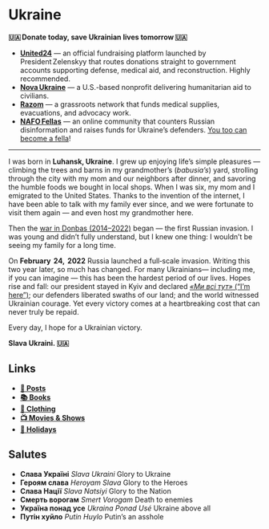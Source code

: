 # Ukraine

**🇺🇦 Donate today, save Ukrainian lives tomorrow 🇺🇦**

* **[United24](https://u24.gov.ua)** — an official fundraising platform launched by President Zelenskyy that routes donations straight to government accounts supporting defense, medical aid, and reconstruction. Highly recommended.
* **[Nova Ukraine](http://novaukraine.org)** — a U.S.-based nonprofit delivering humanitarian aid to civilians.
* **[Razom](https://www.razomforukraine.org)** — a grassroots network that funds medical supplies, evacuations, and advocacy work.
* **[NAFO Fellas](https://nafo-ofan.org/)** — an online community that counters Russian disinformation and raises funds for Ukraine’s defenders. [You too can become a fella](https://nafo-ofan.org/pages/how-to-become-a-fella)!

---

I was born in **Luhansk, Ukraine**. I grew up enjoying life’s simple pleasures — climbing the trees and barns in my grandmother’s (*babusia’s*) yard, strolling through the city with my mom and our neighbors after dinner, and savoring the humble foods we bought in local shops. When I was six, my mom and I emigrated to the United States. Thanks to the invention of the internet, I have been able to talk with my family ever since, and we were fortunate to visit them again — and even host my grandmother here.

Then the [war in Donbas (2014–2022)](https://en.wikipedia.org/wiki/War_in_Donbas_%282014–2022%29) began — the first Russian invasion. I was young and didn’t fully understand, but I knew one thing: I wouldn’t be seeing my family for a long time.

On **February  24,  2022** Russia launched a full‑scale invasion. Writing this two year later, so much has changed. For many Ukrainians— including me, if you can imagine — this has been the hardest period of our lives. Hopes rise and fall: our president stayed in Kyiv and declared [*«Ми всі тут»* (“I’m here”)](https://www.youtube.com/watch?v=Pa7fXDy5Gdg); our defenders liberated swaths of our land; and the world witnessed Ukrainian courage. Yet every victory comes at a heartbreaking cost that can never truly be repaid.

Every day, I hope for a Ukrainian victory.

**Slava Ukraini. 🇺🇦**



## Links 
- **[📰 Posts](https://starikov.co/tag/ukraine)**
- **[📚 Books](https://starikov.co/ukraine-books)**
- **[👕 Clothing](https://starikov.co/ukraine-clothing)**
- **[📺 Movies & Shows](https://starikov.co/ukraine-movies-shows)**
- **[🥚 Holidays](https://starikov.co/ukraine-holidays)**


## Salutes
- **Слава Україні** *Slava Ukraini* Glory to Ukraine
- **Героям слава** *Heroyam Slava* Glory to the Heroes
- **Слава Нації** *Slava Natsiyi* Glory to the Nation
- **Смерть ворогам** *Smert Vorogam* Death to enemies
- **Україна понад усе** *Ukraina Ponad Usé* Ukraine above all
- **Путін хуйло** *Putin Huylo* Putin’s an asshole